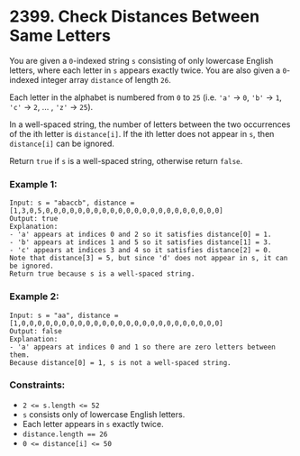 # 2399. Check Distances Between Same Letters

You are given a `0`-indexed string `s` consisting of only lowercase English letters, where each letter in `s` appears exactly twice. You are also given a `0`-indexed integer array `distance` of length `26`.

Each letter in the alphabet is numbered from `0` to `25` (i.e. `'a'` -> `0`, `'b'` -> `1`, `'c'` -> `2`, ... , `'z'` -> `25`).

In a well-spaced string, the number of letters between the two occurrences of the ith letter is `distance[i]`. If the ith letter does not appear in `s`, then `distance[i]` can be ignored.

Return `true` if `s` is a well-spaced string, otherwise return `false`.

### Example 1:

```
Input: s = "abaccb", distance = [1,3,0,5,0,0,0,0,0,0,0,0,0,0,0,0,0,0,0,0,0,0,0,0,0,0]
Output: true
Explanation:
- 'a' appears at indices 0 and 2 so it satisfies distance[0] = 1.
- 'b' appears at indices 1 and 5 so it satisfies distance[1] = 3.
- 'c' appears at indices 3 and 4 so it satisfies distance[2] = 0.
Note that distance[3] = 5, but since 'd' does not appear in s, it can be ignored.
Return true because s is a well-spaced string.
```

### Example 2:

```
Input: s = "aa", distance = [1,0,0,0,0,0,0,0,0,0,0,0,0,0,0,0,0,0,0,0,0,0,0,0,0,0]
Output: false
Explanation:
- 'a' appears at indices 0 and 1 so there are zero letters between them.
Because distance[0] = 1, s is not a well-spaced string.
```

### Constraints:

- `2 <= s.length <= 52`
- `s` consists only of lowercase English letters.
- Each letter appears in `s` exactly twice.
- `distance.length == 26`
- `0 <= distance[i] <= 50`
